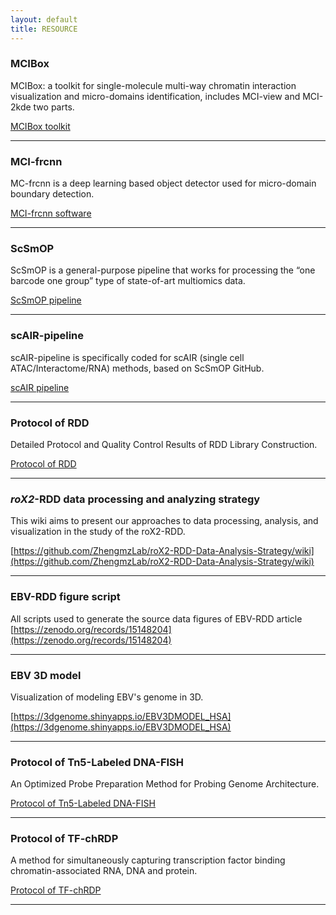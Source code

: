 ```yaml
---
layout: default
title: RESOURCE
---
```


### MCIBox
MCIBox: a toolkit for single-molecule multi-way chromatin interaction visualization and micro-domains identification, includes MCI-view and MCI-2kde two parts.

[MCIBox toolkit](https://github.com/ZhengmzLab/MCIBox)

---

### MCI-frcnn
MC-frcnn is a deep learning based object detector used for micro-domain boundary detection.

[MCI-frcnn software](https://github.com/ZhengmzLab/MCI-frcnn)

---

### ScSmOP
ScSmOP is a general-purpose pipeline that works for processing the “one barcode one group” type of state-of-art multiomics data.

[ScSmOP pipeline](https://github.com/ZhengmzLab/ScSmOP)

---

### scAIR-pipeline
scAIR-pipeline is specifically coded for scAIR (single cell ATAC/Interactome/RNA) methods, based on ScSmOP GitHub.

[scAIR pipeline](https://github.com/ZhengmzLab/scAIR-pipeline)

---

### Protocol of RDD
Detailed Protocol and Quality Control Results of RDD Library Construction.

[Protocol of RDD](https://github.com/ZhengmzLab/roX2-RDD-Data-Analysis-Strategy/blob/main/roX2-RDD-protocol.pdf)

---

### *roX2*-RDD data processing and analyzing strategy
This wiki aims to present our approaches to data processing, analysis, and visualization in the study of the roX2-RDD.

[https://github.com/ZhengmzLab/roX2-RDD-Data-Analysis-Strategy/wiki](https://github.com/ZhengmzLab/roX2-RDD-Data-Analysis-Strategy/wiki)

---

### EBV-RDD figure script
All scripts used to generate the source data figures of EBV-RDD article
[https://zenodo.org/records/15148204](https://zenodo.org/records/15148204)

---

### EBV 3D model
Visualization of modeling EBV's genome in 3D.

[https://3dgenome.shinyapps.io/EBV3DMODEL_HSA](https://3dgenome.shinyapps.io/EBV3DMODEL_HSA)

---

### Protocol of Tn5-Labeled DNA-FISH
An Optimized Probe Preparation Method for Probing Genome Architecture.

[Protocol of Tn5-Labeled DNA-FISH](https://www.mdpi.com/1422-0067/26/5/2224)

---

### Protocol of TF-chRDP
A method for simultaneously capturing transcription factor binding chromatin-associated RNA, DNA and protein.

[Protocol of TF-chRDP](https://www.frontiersin.org/journals/cell-and-developmental-biology/articles/10.3389/fcell.2025.1561540/full)

---
